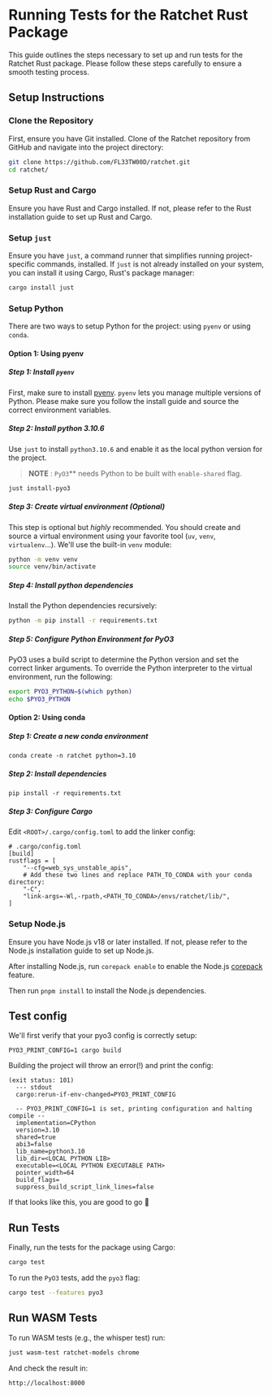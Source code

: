 # Running Tests for the Ratchet Rust Package

This guide outlines the steps necessary to set up and run tests for the Ratchet Rust package. Please follow these steps carefully to ensure a smooth testing process.

## Setup Instructions

### Clone the Repository

First, ensure you have Git installed. Clone of the Ratchet repository from GitHub and navigate into the project directory:

```sh
git clone https://github.com/FL33TW00D/ratchet.git
cd ratchet/
```

### Setup Rust and Cargo

Ensure you have Rust and Cargo installed. If not, please refer to the Rust installation guide to set up Rust and Cargo.

### Setup `just`

Ensure you have `just`, a command runner that simplifies running project-specific commands, installed. If `just` is not already installed on your system, you can install it using Cargo, Rust's package manager:

```sh
cargo install just
```

### Setup Python

There are two ways to setup Python for the project: using `pyenv` or using `conda`.

#### Option 1: Using pyenv

##### Step 1: Install `pyenv`

First, make sure to install [pyenv](https://github.com/pyenv/pyenv#getting-pyenv). `pyenv` lets you manage multiple versions of Python. Please make sure you follow the install guide and source the correct environment variables.

##### Step 2: Install python 3.10.6

Use `just` to install `python3.10.6` and enable it as the local python version for the project.

> **NOTE** : `PyO3`\*\* needs Python to be built with `enable-shared` flag.

```sh
just install-pyo3
```

##### Step 3: Create virtual environment (Optional)

This step is optional but _highly_ recommended. You should create and source a virtual environment using your favorite tool (`uv`, `venv`, `virtualenv`...). We'll use the built-in `venv` module:

```sh
python -m venv venv
source venv/bin/activate
```

##### Step 4: Install python dependencies

Install the Python dependencies recursively:

```sh
python -m pip install -r requirements.txt
```

##### Step 5: Configure Python Environment for PyO3

PyO3 uses a build script to determine the Python version and set the correct linker arguments. To override the Python interpreter to the virtual environment, run the following:

```sh
export PYO3_PYTHON=$(which python)
echo $PYO3_PYTHON
```

#### Option 2: Using conda

##### Step 1: Create a new conda environment

```
conda create -n ratchet python=3.10
```

##### Step 2: Install dependencies

```
pip install -r requirements.txt
```

##### Step 3: Configure Cargo

Edit `<ROOT>/.cargo/config.toml` to add the linker config:

```
# .cargo/config.toml
[build]
rustflags = [
    "--cfg=web_sys_unstable_apis",
    # Add these two lines and replace PATH_TO_CONDA with your conda directory:
    "-C",
    "link-args=-Wl,-rpath,<PATH_TO_CONDA>/envs/ratchet/lib/",
]
```

### Setup Node.js

Ensure you have Node.js v18 or later installed. If not, please refer to the Node.js installation guide to set up Node.js.

After installing Node.js, run `corepack enable` to enable the Node.js [corepack](https://github.com/nodejs/corepack) feature.

Then run `pnpm install` to install the Node.js dependencies.

## Test config

We'll first verify that your pyo3 config is correctly setup:

```
PYO3_PRINT_CONFIG=1 cargo build
```

Building the project will throw an error(!) and print the config:

```
(exit status: 101)
  --- stdout
  cargo:rerun-if-env-changed=PYO3_PRINT_CONFIG

  -- PYO3_PRINT_CONFIG=1 is set, printing configuration and halting compile --
  implementation=CPython
  version=3.10
  shared=true
  abi3=false
  lib_name=python3.10
  lib_dir=<LOCAL PYTHON LIB>
  executable=<LOCAL PYTHON EXECUTABLE PATH>
  pointer_width=64
  build_flags=
  suppress_build_script_link_lines=false
```

If that looks like this, you are good to go 🎉

## Run Tests

Finally, run the tests for the package using Cargo:

```sh
cargo test
```

To run the `PyO3` tests, add the `pyo3` flag:

```sh
cargo test --features pyo3
```

## Run WASM Tests

To run WASM tests (e.g., the whisper test) run:

```sh
just wasm-test ratchet-models chrome
```

And check the result in:

```
http://localhost:8000
```
